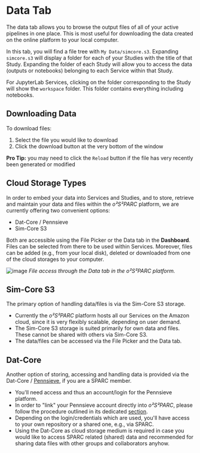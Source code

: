 # Data Tab
The data tab allows you to browse the output files of all of your active pipelines in one place. This is most useful for downloading the data created on the online platform to your local computer.

In this tab, you will find a file tree with ```My Data/simcore.s3```. Expanding ```simcore.s3``` will display a folder for each of your Studies with the title of that Study. Expanding the folder of each Study will allow you to access the data (outputs or notebooks) belonging to each Service within that Study. 

For JupyterLab Services, clicking on the folder corresponding to the Study will show the `workspace` folder. This folder contains everything including notebooks.

## Downloading Data
To download files:
1. Select the file you would like to download
2. Click the download button at the very bottom of the window

**Pro Tip:** you may need to click the ```Reload``` button if the file has very recently been generated or modified

## Cloud Storage Types

In order to embed your data into Services and Studies, and to store, retrieve and maintain your data and files within the *o²S²PARC* platform, we are currently offering two convenient options:

* Dat-Core / Pennsieve
* Sim-Core S3

Both are accessible using the File Picker or the Data tab in the **Dashboard**. Files can be selected from there to be used within Services. Moreover, files can be added (e.g., from your local disk), deleted or downloaded from one of the cloud storages to your computer.

![image](https://user-images.githubusercontent.com/28002886/137333179-46ec8f86-369b-4e1d-b7cb-19fbe16ffe8c.png)
*File access through the Data tab in the o²S²PARC platform.*


## Sim-Core S3

The primary option of handling data/files is via the Sim-Core S3 storage.
* Currently the *o²S²PARC* platform hosts all our Services on the Amazon cloud, since it is very flexibly scalable, depending on user demand. 
* The Sim-Core S3 storage is suited primarily for own data and files. These cannot be shared with others via Sim-Core S3.
* The data/files can be accessed via the File Picker and the Data tab.


## Dat-Core

Another option of storing, accessing and handling data is provided via the Dat-Core / [Pennsieve](https://discover.pennsieve.io/), if you are a SPARC member.
* You'll need access and thus an account/login for the Pennsieve platform.
* In order to "link" your Pennsieve account directly into *o²S²PARC*, please follow the procedure outlined in its dedicated [section](/docs/platform_introduction/user_setup/security_details.md).
* Depending on the login/credentials which are used, you'll have access to your own repository or a shared one, e.g., via SPARC.
* Using the Dat-Core as cloud storage medium is required in case you would like to access SPARC related (shared) data and recommended for sharing data files with other groups and collaborators anyhow.

